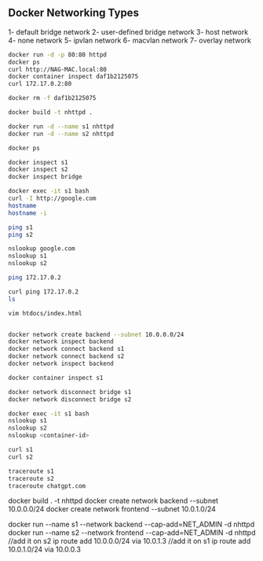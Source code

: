 ## Docker Networking Types

1- default bridge network
2- user-defined bridge network
3- host network
4- none network
5- ipvlan network
6- macvlan network
7- overlay network

```bash
docker run -d -p 80:80 httpd
docker ps
curl http://NAG-MAC.local:80
docker container inspect daf1b2125075
curl 172.17.0.2:80

docker rm -f daf1b2125075

docker build -t nhttpd .

docker run -d --name s1 nhttpd
docker run -d --name s2 nhttpd

docker ps

docker inspect s1
docker inspect s2
docker inspect bridge

docker exec -it s1 bash
curl -I http://google.com
hostname
hostname -i

ping s1
ping s2

nslookup google.com
nslookup s1
nslookup s2

ping 172.17.0.2

curl ping 172.17.0.2
ls

vim htdocs/index.html

```

```bash

docker network create backend --subnet 10.0.0.0/24
docker network inspect backend
docker network connect backend s1
docker network connect backend s2
docker network inspect backend

docker container inspect s1

docker network disconnect bridge s1
docker network disconnect bridge s2

docker exec -it s1 bash
nslookup s1
nslookup s2
nslookup <container-id>

curl s1
curl s2

traceroute s1
traceroute s2
traceroute chatgpt.com


```

docker build . -t nhttpd
docker create network backend --subnet 10.0.0.0/24
docker create network frontend --subnet 10.0.1.0/24

docker run --name s1 --network backend --cap-add=NET_ADMIN -d nhttpd
docker run --name s2 --network frontend --cap-add=NET_ADMIN -d nhttpd
//add it on s2
ip route add 10.0.0.0/24 via 10.0.1.3
//add it on s1
ip route add 10.0.1.0/24 via 10.0.0.3
